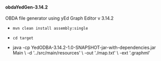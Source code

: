 <h4>obdaYedGen-3.14.2</h5>

 OBDA file generator using yEd Graph Editor v 3.14.2

 - ` mvn clean install assembly:single `
 - ` cd target `
 
 - <p>java -cp YedODBA-3.14.2-1.0-SNAPSHOT-jar-with-dependencies.jar Main  \  
   -d   '../src/main/resources'                                         \ 
   -out './map.txt'                                                     \ 
   -ext '.graphml' </p>

